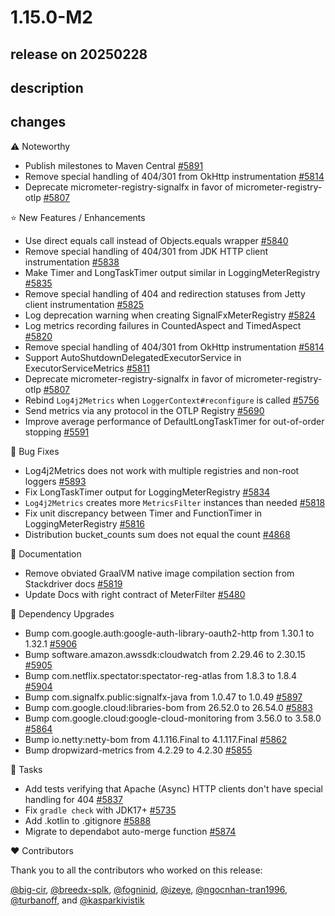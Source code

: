 # 1.15.0-M2

## release on 20250228

## description

## changes

:warning: Noteworthy

* Publish milestones to Maven Central <a href="https://github.com/micrometer-metrics/micrometer/issues/5891" data-hovercard-type="issue" data-hovercard-url="/micrometer-metrics/micrometer/issues/5891/hovercard">#5891</a>
* Remove special handling of 404/301 from OkHttp instrumentation <a href="https://github.com/micrometer-metrics/micrometer/pull/5814" data-hovercard-type="pull_request" data-hovercard-url="/micrometer-metrics/micrometer/pull/5814/hovercard">#5814</a>
* Deprecate micrometer-registry-signalfx in favor of micrometer-registry-otlp <a href="https://github.com/micrometer-metrics/micrometer/issues/5807" data-hovercard-type="issue" data-hovercard-url="/micrometer-metrics/micrometer/issues/5807/hovercard">#5807</a>

⭐ New Features / Enhancements

* Use direct equals call instead of Objects.equals wrapper <a href="https://github.com/micrometer-metrics/micrometer/pull/5840" data-hovercard-type="pull_request" data-hovercard-url="/micrometer-metrics/micrometer/pull/5840/hovercard">#5840</a>
* Remove special handling of 404/301 from JDK HTTP client instrumentation <a href="https://github.com/micrometer-metrics/micrometer/pull/5838" data-hovercard-type="pull_request" data-hovercard-url="/micrometer-metrics/micrometer/pull/5838/hovercard">#5838</a>
* Make Timer and LongTaskTimer output similar in LoggingMeterRegistry <a href="https://github.com/micrometer-metrics/micrometer/pull/5835" data-hovercard-type="pull_request" data-hovercard-url="/micrometer-metrics/micrometer/pull/5835/hovercard">#5835</a>
* Remove special handling of 404 and redirection statuses from Jetty client instrumentation <a href="https://github.com/micrometer-metrics/micrometer/pull/5825" data-hovercard-type="pull_request" data-hovercard-url="/micrometer-metrics/micrometer/pull/5825/hovercard">#5825</a>
* Log deprecation warning when creating SignalFxMeterRegistry <a href="https://github.com/micrometer-metrics/micrometer/pull/5824" data-hovercard-type="pull_request" data-hovercard-url="/micrometer-metrics/micrometer/pull/5824/hovercard">#5824</a>
* Log metrics recording failures in CountedAspect and TimedAspect <a href="https://github.com/micrometer-metrics/micrometer/issues/5820" data-hovercard-type="issue" data-hovercard-url="/micrometer-metrics/micrometer/issues/5820/hovercard">#5820</a>
* Remove special handling of 404/301 from OkHttp instrumentation <a href="https://github.com/micrometer-metrics/micrometer/pull/5814" data-hovercard-type="pull_request" data-hovercard-url="/micrometer-metrics/micrometer/pull/5814/hovercard">#5814</a>
* Support AutoShutdownDelegatedExecutorService in ExecutorServiceMetrics <a href="https://github.com/micrometer-metrics/micrometer/pull/5811" data-hovercard-type="pull_request" data-hovercard-url="/micrometer-metrics/micrometer/pull/5811/hovercard">#5811</a>
* Deprecate micrometer-registry-signalfx in favor of micrometer-registry-otlp <a href="https://github.com/micrometer-metrics/micrometer/issues/5807" data-hovercard-type="issue" data-hovercard-url="/micrometer-metrics/micrometer/issues/5807/hovercard">#5807</a>
* Rebind <code>Log4j2Metrics</code> when <code>LoggerContext#reconfigure</code> is called <a href="https://github.com/micrometer-metrics/micrometer/issues/5756" data-hovercard-type="issue" data-hovercard-url="/micrometer-metrics/micrometer/issues/5756/hovercard">#5756</a>
* Send metrics via any protocol in the OTLP Registry <a href="https://github.com/micrometer-metrics/micrometer/issues/5690" data-hovercard-type="issue" data-hovercard-url="/micrometer-metrics/micrometer/issues/5690/hovercard">#5690</a>
* Improve average performance of DefaultLongTaskTimer for out-of-order stopping <a href="https://github.com/micrometer-metrics/micrometer/pull/5591" data-hovercard-type="pull_request" data-hovercard-url="/micrometer-metrics/micrometer/pull/5591/hovercard">#5591</a>

🐞 Bug Fixes

* Log4j2Metrics does not work with multiple registries and non-root loggers <a href="https://github.com/micrometer-metrics/micrometer/issues/5893" data-hovercard-type="issue" data-hovercard-url="/micrometer-metrics/micrometer/issues/5893/hovercard">#5893</a>
* Fix LongTaskTimer output for LoggingMeterRegistry <a href="https://github.com/micrometer-metrics/micrometer/issues/5834" data-hovercard-type="issue" data-hovercard-url="/micrometer-metrics/micrometer/issues/5834/hovercard">#5834</a>
* <code>Log4j2Metrics</code> creates more <code>MetricsFilter</code> instances than needed <a href="https://github.com/micrometer-metrics/micrometer/pull/5818" data-hovercard-type="pull_request" data-hovercard-url="/micrometer-metrics/micrometer/pull/5818/hovercard">#5818</a>
* Fix unit discrepancy between Timer and FunctionTimer in LoggingMeterRegistry <a href="https://github.com/micrometer-metrics/micrometer/issues/5816" data-hovercard-type="issue" data-hovercard-url="/micrometer-metrics/micrometer/issues/5816/hovercard">#5816</a>
* Distribution bucket_counts sum does not equal the count <a href="https://github.com/micrometer-metrics/micrometer/issues/4868" data-hovercard-type="issue" data-hovercard-url="/micrometer-metrics/micrometer/issues/4868/hovercard">#4868</a>

📔 Documentation

* Remove obviated GraalVM native image compilation section from Stackdriver docs <a href="https://github.com/micrometer-metrics/micrometer/issues/5819" data-hovercard-type="issue" data-hovercard-url="/micrometer-metrics/micrometer/issues/5819/hovercard">#5819</a>
* Update Docs with right contract of MeterFilter <a href="https://github.com/micrometer-metrics/micrometer/issues/5480" data-hovercard-type="issue" data-hovercard-url="/micrometer-metrics/micrometer/issues/5480/hovercard">#5480</a>

🔨 Dependency Upgrades

* Bump com.google.auth:google-auth-library-oauth2-http from 1.30.1 to 1.32.1 <a href="https://github.com/micrometer-metrics/micrometer/pull/5906" data-hovercard-type="pull_request" data-hovercard-url="/micrometer-metrics/micrometer/pull/5906/hovercard">#5906</a>
* Bump software.amazon.awssdk:cloudwatch from 2.29.46 to 2.30.15 <a href="https://github.com/micrometer-metrics/micrometer/pull/5905" data-hovercard-type="pull_request" data-hovercard-url="/micrometer-metrics/micrometer/pull/5905/hovercard">#5905</a>
* Bump com.netflix.spectator:spectator-reg-atlas from 1.8.3 to 1.8.4 <a href="https://github.com/micrometer-metrics/micrometer/pull/5904" data-hovercard-type="pull_request" data-hovercard-url="/micrometer-metrics/micrometer/pull/5904/hovercard">#5904</a>
* Bump com.signalfx.public:signalfx-java from 1.0.47 to 1.0.49 <a href="https://github.com/micrometer-metrics/micrometer/pull/5897" data-hovercard-type="pull_request" data-hovercard-url="/micrometer-metrics/micrometer/pull/5897/hovercard">#5897</a>
* Bump com.google.cloud:libraries-bom from 26.52.0 to 26.54.0 <a href="https://github.com/micrometer-metrics/micrometer/pull/5883" data-hovercard-type="pull_request" data-hovercard-url="/micrometer-metrics/micrometer/pull/5883/hovercard">#5883</a>
* Bump com.google.cloud:google-cloud-monitoring from 3.56.0 to 3.58.0 <a href="https://github.com/micrometer-metrics/micrometer/pull/5864" data-hovercard-type="pull_request" data-hovercard-url="/micrometer-metrics/micrometer/pull/5864/hovercard">#5864</a>
* Bump io.netty:netty-bom from 4.1.116.Final to 4.1.117.Final <a href="https://github.com/micrometer-metrics/micrometer/pull/5862" data-hovercard-type="pull_request" data-hovercard-url="/micrometer-metrics/micrometer/pull/5862/hovercard">#5862</a>
* Bump dropwizard-metrics from 4.2.29 to 4.2.30 <a href="https://github.com/micrometer-metrics/micrometer/pull/5855" data-hovercard-type="pull_request" data-hovercard-url="/micrometer-metrics/micrometer/pull/5855/hovercard">#5855</a>

📝 Tasks

* Add tests verifying that Apache (Async) HTTP clients don't have special handling for 404 <a href="https://github.com/micrometer-metrics/micrometer/pull/5837" data-hovercard-type="pull_request" data-hovercard-url="/micrometer-metrics/micrometer/pull/5837/hovercard">#5837</a>
* Fix <code>gradle check</code> with JDK17+ <a href="https://github.com/micrometer-metrics/micrometer/pull/5735" data-hovercard-type="pull_request" data-hovercard-url="/micrometer-metrics/micrometer/pull/5735/hovercard">#5735</a>
* Add .kotlin to .gitignore <a href="https://github.com/micrometer-metrics/micrometer/issues/5888" data-hovercard-type="issue" data-hovercard-url="/micrometer-metrics/micrometer/issues/5888/hovercard">#5888</a>
* Migrate to dependabot auto-merge function <a href="https://github.com/micrometer-metrics/micrometer/issues/5874" data-hovercard-type="issue" data-hovercard-url="/micrometer-metrics/micrometer/issues/5874/hovercard">#5874</a>

❤️ Contributors

Thank you to all the contributors who worked on this release:

<a class="user-mention notranslate" data-hovercard-type="user" data-hovercard-url="/users/big-cir/hovercard" data-octo-click="hovercard-link-click" data-octo-dimensions="link_type:self" href="https://github.com/big-cir">@big-cir</a>, <a class="user-mention notranslate" data-hovercard-type="user" data-hovercard-url="/users/breedx-splk/hovercard" data-octo-click="hovercard-link-click" data-octo-dimensions="link_type:self" href="https://github.com/breedx-splk">@breedx-splk</a>, <a class="user-mention notranslate" data-hovercard-type="user" data-hovercard-url="/users/fogninid/hovercard" data-octo-click="hovercard-link-click" data-octo-dimensions="link_type:self" href="https://github.com/fogninid">@fogninid</a>, <a class="user-mention notranslate" data-hovercard-type="user" data-hovercard-url="/users/izeye/hovercard" data-octo-click="hovercard-link-click" data-octo-dimensions="link_type:self" href="https://github.com/izeye">@izeye</a>, <a class="user-mention notranslate" data-hovercard-type="user" data-hovercard-url="/users/ngocnhan-tran1996/hovercard" data-octo-click="hovercard-link-click" data-octo-dimensions="link_type:self" href="https://github.com/ngocnhan-tran1996">@ngocnhan-tran1996</a>, <a class="user-mention notranslate" data-hovercard-type="user" data-hovercard-url="/users/turbanoff/hovercard" data-octo-click="hovercard-link-click" data-octo-dimensions="link_type:self" href="https://github.com/turbanoff">@turbanoff</a>, and <a class="user-mention notranslate" data-hovercard-type="user" data-hovercard-url="/users/kasparkivistik/hovercard" data-octo-click="hovercard-link-click" data-octo-dimensions="link_type:self" href="https://github.com/kasparkivistik">@kasparkivistik</a>

